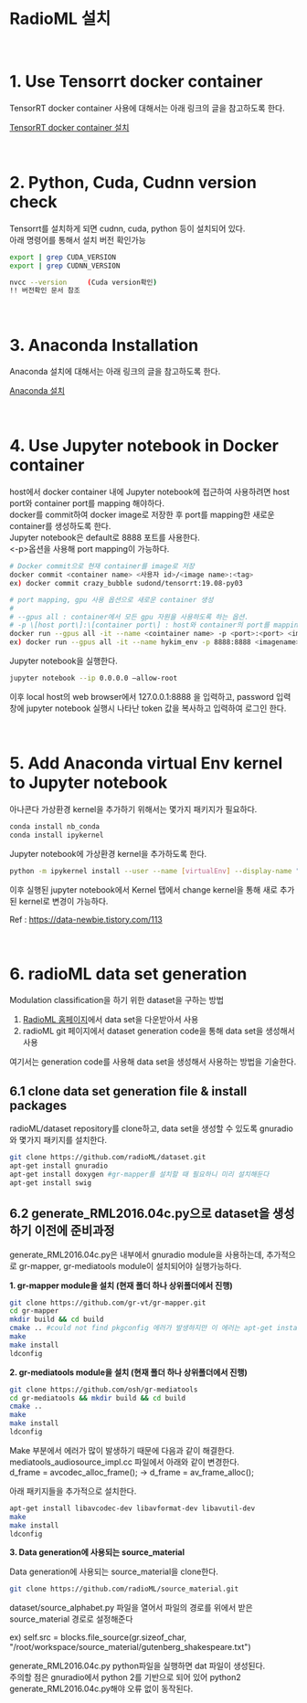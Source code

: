 # RadioML 설치
<br>

# 1. Use Tensorrt docker container

TensorRT docker container 사용에 대해서는 아래 링크의 글을 참고하도록 한다.

[TensorRT docker container 설치](/env-settings/TensorRT_docker.md) 

<br>

# 2. Python, Cuda, Cudnn version check

Tensorrt를 설치하게 되면 cudnn, cuda, python 등이 설치되어 있다.  
아래 명령어를 통해서 설치 버전 확인가능

```bash
export | grep CUDA_VERSION
export | grep CUDNN_VERSION
```

```bash
nvcc --version     (Cuda version확인)
!! 버전확인 문서 참조
```
<br>

# 3. Anaconda Installation
Anaconda 설치에 대해서는 아래 링크의 글을 참고하도록 한다.

[Anaconda 설치](/env-settings/Anaconda_setting.md) 

<br>

# 4. Use Jupyter notebook in Docker container

host에서 docker container 내에 Jupyter notebook에 접근하여 사용하려면 host port와 container port를 mapping 해야하다.  
docker를 commit하여 docker image로 저장한 후 port를 mapping한 새로운 container를 생성하도록 한다.  
Jupyter notebook은 default로 8888 포트를 사용한다.  
<-p>옵션을 사용해 port mapping이 가능하다.


```bash
# Docker commit으로 현재 container를 image로 저장
docker commit <container name> <사용자 id>/<image name>:<tag>
ex) docker commit crazy_bubble sudond/tensorrt:19.08-py03

# port mapping, gpu 사용 옵션으로 새로운 container 생성
#
# --gpus all : container에서 모든 gpu 자원을 사용하도록 하는 옵션. 
# -p \[host port\]:\[container port\] : host와 container의 port를 mapping 시키는 옵션
docker run --gpus all -it --name <cointainer name> -p <port>:<port> <imagename>:<tag> /bin/bash
ex) docker run --gpus all -it --name hykim_env -p 8888:8888 <imagename>:<tag> /bin/bash
```

Jupyter notebook을 실행한다.

```bash
jupyter notebook --ip 0.0.0.0 –allow-root
```

이후 local host의 web browser에서 127.0.0.1:8888 을 입력하고, password 입력창에 jupyter notebook 실행시 나타난 token 값을 복사하고 입력하여 로그인 한다.

<br>

# 5. Add Anaconda virtual Env kernel to Jupyter notebook 

아나콘다 가상환경 kernel을 추가하기 위해서는 몇가지 패키지가 필요하다.

```bash
conda install nb_conda
conda install ipykernel
```

Jupyter notebook에 가상환경 kernel을 추가하도록 한다.

```bash
python -m ipykernel install --user --name [virtualEnv] --display-name "[displayKenrelName]"
```

이후 실행된 jupyter notebook에서 Kernel 탭에서 change kernel을 통해 새로 추가된 kernel로 변경이 가능하다.

Ref : https://data-newbie.tistory.com/113

<br>

# 6. radioML data set generation

Modulation classification을 하기 위한 dataset을 구하는 방법
 1. [RadioML 홈페이지](https://www.deepsig.io/datasets)에서 data set을 다운받아서 사용 
 2. radioML git 페이지에서 dataset generation code을 통해 data set을 생성해서 사용

여기서는 generation code를 사용해 data set을 생성해서 사용하는 방법을 기술한다.

## 6.1 clone data set generation file & install packages
radioML/dataset repository를 clone하고, data set을 생성할 수 있도록 gnuradio와 몇가지 패키지를 설치한다.

```bash
git clone https://github.com/radioML/dataset.git
apt-get install gnuradio
apt-get install doxygen #gr-mapper를 설치할 때 필요하니 미리 설치해둔다
apt-get install swig
```

## 6.2 generate\_RML2016.04c.py으로 dataset을 생성하기 이전에 준비과정

generate_RML2016.04c.py은 내부에서 gnuradio module을 사용하는데, 추가적으로 gr-mapper, gr-mediatools module이 설치되어야 실행가능하다.

**1. gr-mapper module을 설치 \(현재 폴더 하나 상위폴더에서 진행\)**

```bash
git clone https://github.com/gr-vt/gr-mapper.git
cd gr-mapper
mkdir build && cd build
cmake .. #could not find pkgconfig 에러가 발생하지만 이 에러는 apt-get install pkg-config로 해결
make
make install
ldconfig
```

**2. gr-mediatools module을 설치 \(현재 폴더 하나 상위폴더에서 진행\)**

   ```bash
   git clone https://github.com/osh/gr-mediatools
   cd gr-mediatools && mkdir build && cd build
   cmake ..
   make
   make install
   ldconfig
   ```

   Make 부분에서 에러가 많이 발생하기 때문에 다음과 같이 해결한다.  mediatools\_audiosource\_impl.cc 파일에서 아래와 같이 변경한다.  
   d\_frame = avcodec\_alloc\_frame\(\); -> d\_frame = av\_frame\_alloc\(\);

아래 패키지들을 추가적으로 설치한다.

```bash
apt-get install libavcodec-dev libavformat-dev libavutil-dev
make
make install
ldconfig
```

**3. Data generation에 사용되는 source_material**

Data generation에 사용되는 source_material을 clone한다.
```bash
git clone https://github.com/radioML/source_material.git
```

dataset/source\_alphabet.py 파일을 열어서 파일의 경로를 위에서 받은 source_material 경로로 설정해준다

ex\) self.src = blocks.file\_source\(gr.sizeof\_char, "/root/workspace/source\_material/gutenberg\_shakespeare.txt"\)

generate\_RML2016.04c.py python파일을 실행하면 dat 파일이 생성된다.  
주의할 점은 gnuradio에서 python 2를 기반으로 되어 있어 python2 generate\_RML2016.04c.py해야 오류 없이 동작된다.


